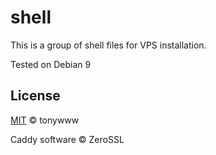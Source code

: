 # shell
This is a group of shell files for VPS installation.

Tested on Debian 9

## License
[MIT](LICENSE.txt) © tonywww

Caddy software © ZeroSSL
